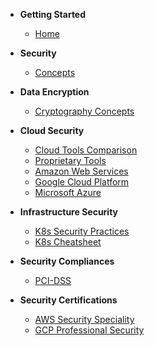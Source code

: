 - **Getting Started**

  - [Home](/)

- **Security**

  - [Concepts](Security/Concepts/basics.md)

- **Data Encryption**

  - [Cryptography Concepts](Security/Concepts/cryptography.md)

- **Cloud Security**

  - [Cloud Tools Comparison](Security/Cloud/cloudcompare.md)
  - [Proprietary Tools](Security/Infrastructure/Tools/security-tools.md)
  - [Amazon Web Services](Security/Cloud/aws.md)
  - [Google Cloud Platform](Security/Cloud/gcp.md)
  - [Microsoft Azure](Security/Cloud/azure.md)

- **Infrastructure Security**

  - [K8s Security Practices](Security/Infrastructure/Tools/k8s-best-practices.md)
  - [K8s Cheatsheet](Security/Infrastructure/Tools/k8s-checklist.md)

- **Security Compliances**

  - [PCI-DSS](Security/Compliances/pci-dss.md)

- **Security Certifications**

  - [AWS Security Speciality](Security/Certifications/aws-security-speciality.md)
  - [GCP Professional Security](Security/Certifications/gcp-professional-security-engineer.md)
  
